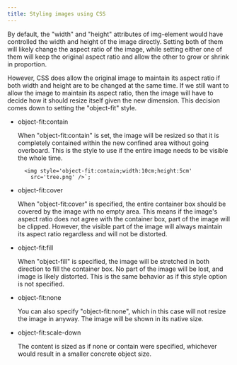 ```yaml
---
title: Styling images using CSS
---
```


By default, the "width" and "height" attributes
of img-element would have controlled the width
and height of the image directly. Setting both
of them will likely change the aspect ratio
of the image, while setting either one of them
will keep the original aspect ratio and allow
the other to grow or shrink in proportion.

However, CSS does allow the original image to 
maintain its aspect ratio if both width
and height are to be changed at the same time.
If we still want to allow the image to maintain
its aspect ratio, then the image will have to 
decide how it should resize itself given the new
dimension. This decision comes down to setting
the "object-fit" style.

+ object-fit:contain

  When "object-fit:contain" is set, the image will
  be resized so that it is completely contained
  within the new confined area without going overboard.
  This is the style to use if the entire image
  needs to be visible the whole time.

  ```
    <img style='object-fit:contain;width:10cm;height:5cm' 
      src='tree.png' />`;
  ```

+ object-fit:cover

  When "object-fit:cover" is specified, the entire container box
  should be covered by the image with no empty area. This means if the
  image's aspect ratio does not agree with the container box, part of
  the image will be clipped. However, the visible part of the image
  will always maintain its aspect ratio regardless and will not be
  distorted.

+ object-fit:fill

  When "object-fill" is specified, the image will be stretched in both
  direction to fill the container box. No part of the image will be lost,
  and image is likely distorted. This is the same behavior as
  if this style option is not specified. 

+ object-fit:none

  You can also specify "object-fit:none", which in this case will not 
  resize the image in anyway. The image will be shown in its native
  size.

+ object-fit:scale-down

  The content is sized as if none or contain were specified, whichever
  would result in a smaller concrete object size.


  
  


